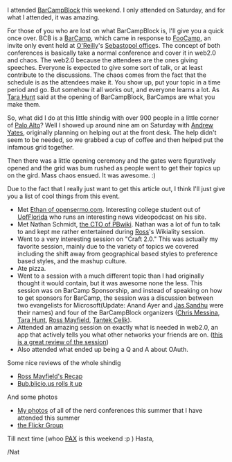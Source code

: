 I attended [BarCampBlock](http://barcamp.org/BarCampBlock) this weekend. I only attended on Saturday, and for what I attended, it was amazing.

For those of you who are lost on what BarCampBlock is, I'll give you a quick once over. BCB is a [BarCamp](http://barcamp.org), which came in response to [FooCamp](http://en.wikipedia.org/wiki/Foo_Camp), an invite only event held at [O'Reilly](http://www.oreilly.com/)'s [Sebastopol office](http://www.oreilly.com/oreilly/seb_directions.csp)s. The concept of both conferences is basically take a normal conference and cover it in web2.0 and chaos. The web2.0 because the attendees are the ones giving speeches. Everyone is expected to give some sort of talk, or at least contribute to the discussions. The chaos comes from the fact that the schedule is as the attendees make it. You show up, put your topic in a time period and go. But somehow it all works out, and everyone learns a lot. As [Tara Hunt](http://www.horsepigcow.com/) said at the opening of BarCampBlock, BarCamps are what you make them.

So, what did I do at this little shindig with over 900 people in a little corner of [Palo Alto](http://www.city.palo-alto.ca.us/)? Well I showed up around nine am on Saturday with [Andrew Yates](http://drewyates.net/), originally planning on helping out at the front desk. The help didn't seem to be needed, so we grabbed a cup of coffee and then helped put the infamous grid together.

Then there was a little opening ceremony and the gates were figuratively opened and the grid was bum rushed as people went to get their topics up on the gird. Mass chaos ensued. It was awesome. :)

Due to the fact that I really just want to get this article out, I think I'll just give you a list of cool things from this event.

*   Met [Ethan of opensermo.com](http://opensermo.com). Interesting college student out of [UofFlorida](http://www.ufl.edu/) who runs an interesting news videopodcast on his site.
*   Met Nathan Schmidt, [the CTO of PBwiki](http://pbwiki.com/team.php). Nathan was a lot of fun to talk to and kept me rather entertained during [Ross](http://ross.typepad.com)'s Wikiality session.
*   Went to a very interesting session on "Craft 2.0." This was actually my favorite session, mainly due to the variety of topics we covered including the shift away from geographical based styles to preference based styles, and the mashup culture.
*   Ate pizza.
*   Went to a session with a much different topic than I had originally thought it would contain, but it was awesome none the less. This session was on BarCamp Sponsorship, and instead of speaking on how to get sponsors for BarCamp, the session was a discussion between two evangelists for Microsoft(Update: Anand Ayer and [Jas Sandhu](http://www.microsoft.com/communities/bios/Detail.aspx?ID=146&productID=P-1R1L4&pagesize=8&pagination=true&pageNumber=4) were their names) and four of the BarCampBlock organizers ([Chris Messina](http://factoryjoe.com/blog/), [Tara Hunt](http://www.horsepigcow.com/), [Ross Mayfield](http://ross.typepad.com/blog/), [Tantek Çelik](http://tantek.com/)).
*   Attended an amazing session on exactly what is needed in web2.0, an app that actively tells you what other networks your friends are on. ([this is a great review of the session](http://www.andrewmager.com/2007/08/19/understanding-social-network-portability/))
*   Also attended what ended up being a Q and A about OAuth.

Some nice reviews of the whole shindig

*   [Ross Mayfield's Recap](http://ross.typepad.com/blog/2007/08/barcampblock-le.html)
*   [Bub.blicio.us rolls it up](http://bub.blicio.us/?p=344)

And some photos

*   [My photos](http://flickr.com/photos/icco/sets/72157601571597292/) of all of the nerd conferences this summer that I have attended this summer
*   [the Flickr Group](http://flickr.com/groups/barcampblock/pool/)

Till next time (whoo [PAX](http://www.pennyarcadeexpo.com/) is this weekend :p ) Hasta,

/Nat